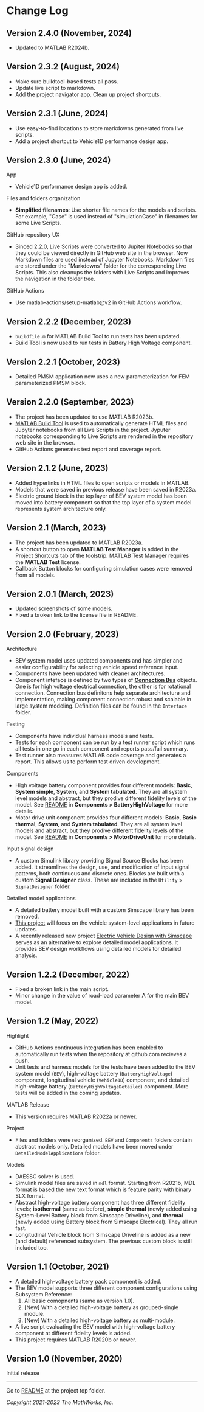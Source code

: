 # Change Log

## Version 2.4.0 (November, 2024)

- Updated to MATLAB R2024b.

## Version 2.3.2 (August, 2024)

- Make sure buildtool-based tests all pass.
- Update live script to markdown.
- Add the project navigator app. Clean up project shortcuts.

## Version 2.3.1 (June, 2024)

- Use easy-to-find locations to store markdowns generated from live scripts.
- Add a project shortcut to Vehicle1D performance design app.

## Version 2.3.0 (June, 2024)

App

- Vehicle1D performance design app is added.

Files and folders organization

- **Simplified filenames**:
  Use shorter file names for the models and scripts.
  For example, "Case" is used instead of "simulationCase"
  in filenames for some Live Scripts.

GitHub repository UX

- Sinced 2.2.0, Live Scripts were converted to Jupiter Notebooks
  so that they could be viewed directly in GitHub web site in the browser.
  Now Markdown files are used instead of Jupyter Notebooks.
  Markdown files are stored under the "Markdowns" folder
  for the corresponding Live Scripts.
  This also cleanups the folders with Live Scripts and
  improves the navigation in the folder tree.

GitHub Actions

- Use matlab-actions/setup-matlab@v2 in GitHub Actions workflow.

## Version 2.2.2 (December, 2023)

- `buildfile.m` for MATLAB Build Tool to run tests has been updated.
- Build Tool is now used to run tests in Battery High Voltage component.

## Version 2.2.1 (October, 2023)

- Detailed PMSM application now uses a new parameterization for
  FEM parameterized PMSM block.

## Version 2.2.0 (September, 2023)

- The project has been updated to use MATLAB R2023b.
- [MATLAB Build Tool][url-buildtool] is used to automatically generate
  HTML files and Jupyter notebooks from all Live Scripts in the project.
  Jyputer notebooks corresponding to Live Scripts are rendered in
  the repository web site in the browser.
- GitHub Actions generates test report and coverage report.

[url-buildtool]: https://www.mathworks.com/help/matlab/matlab_prog/overview-of-matlab-build-tool.html

## Version 2.1.2 (June, 2023)

- Added hyperlinks in HTML files to open scripts or models in MATLAB.
- Models that were saved in previous release have been saved in R2023a.
- Electric ground block in the top layer of BEV system model has been
  moved into battery component so that
  the top layer of a system model represents system architecture only.

## Version 2.1 (March, 2023)

- The project has been updated to MATLAB R2023a.
- A shortcut button to open **MATLAB Test Manager**
  is added in the Project Shortcuts tab of the toolstrip.
  MATLAB Test Manager requires the **MATLAB Test** license.
- Callback Button blocks for configuring simulation cases were removed
  from all models.

## Version 2.0.1 (March, 2023)

- Updated screenshots of some models.
- Fixed a broken link to the license file in README.

## Version 2.0 (February, 2023)

Architecture

- BEV system model uses updated components and
  has simpler and easier configurability
  for selecting vehicle speed reference input.
- Components have been updated with cleaner architectures.
- Component inteface is defined by two types
  of [**Connection Bus**][url-cbus] objects.
  One is for high voltage electrical connection,
  the other is for rotational connection.
  Connection bus definitons help separate architecture and implementation,
  making component connection robust and scalable in large system modeling.
  Definition files can be found in the `Interface` folder.

[url-cbus]: https://www.mathworks.com/help/simulink/slref/simulink.connectionbus.html

Testing

- Components have individual harness models and tests.
- Tests for each component can be run by a test runner script
  which runs all tests in one go in each component
  and reports pass/fail summary.
- Test runner also measures MATLAB code coverage
  and generates a report.
  This allows us to perform test driven development.

Components

- High voltage battery component provides
  four different models:
  **Basic**, **System simple**, **System**, and **System tabulated**.
  They are all system level models and abstract,
  but they prodive different fidelity levels of the model.
  See [README](./Components/BatteryHighVoltage/README.md) in
  **Components > BatteryHighVoltage** for more details.
- Motor drive unit component provides
  four different models:
  **Basic**, **Basic thermal**, **System**, and **System tabulated**.
  They are all system level models and abstract,
  but they prodive different fidelity levels of the model.
  See [README](./Components/MotorDriveUnit/README.md) in
  **Components > MotorDriveUnit** for more details.

Input signal design

- A custom Simulink library providing Signal Source Blocks
  has been added.
  It streamlines the design, use, and modification of
  input signal patterns, both continuous and discrete ones.
  Blocks are built with a custom **Signal Designer** class.
  These are included in the `Utility` > `SignalDesigner` folder.

Detailed model applications

- A detailed battery model built with a custom Simscape library
  has been removed.
- [This project][url-bev] will focus on the vehicle system-level applications
  in future updates.
- A recently released new project
  [Electric Vehicle Design with Simscape][url-bev-design]
  serves as an alternative to explore detailed model applications.
  It provides BEV design workflows using detailed models
  for detailed analysis.

[url-bev]: https://www.mathworks.com/matlabcentral/fileexchange/82250
[url-bev-design]: https://www.mathworks.com/matlabcentral/fileexchange/124795

## Version 1.2.2 (December, 2022)

- Fixed a broken link in the main script.
- Minor change in the value of road-load parameter A
  for the main BEV model.

## Version 1.2 (May, 2022)

Highlight

- GitHub Actions continuous integration has been enabled
  to automatically run tests
  when the repository at github.com recieves a push.
- Unit tests and harness models for the tests have been added
  to the BEV system model (`BEV`),
  high-voltage battery (`BatteryHighVoltage`) component,
  longitudinal vehicle (`Vehicle1D`) component, and
  detailed high-voltage battery (`BatteryHighVoltageDetailed`) component.
  More tests will be added in the coming updates.

MATLAB Release

- This version requires MATLAB R2022a or newer.

Project

- Files and folders were reorganized.
  `BEV` and `Components` folders contain abstract models only.
  Detailed models have been moved under `DetailedModelApplications` folder.

Models

- DAESSC solver is used.
- Simulink model files are saved in `mdl` format.
  Starting from R2021b, MDL format is based the new text format
  which is feature parity with binary SLX format.
- Abstract high-voltage battery component has
  three different fidelity levels;
  **isothermal** (same as before),
  **simple thermal** (newly added using
  System-Level Battery block from Simscape Driveline),
  and **thermal** (newly added using
  Battery block from Simscape Electrical).
  They all run fast.
- Longitudinal Vehicle block from Simscape Driveline is
  added as a new (and default) referenced subsystem.
  The previous custom block is still included too.

## Version 1.1 (October, 2021)

- A detailed high-voltage battery pack component is added.
- The BEV model supports three different component configurations
  using Subsystem Reference:
  1) All basic comopnents (same as version 1.0).
  2) [New] With a detailed high-voltage battery as grouped-single module.
  3) [New] With a detailed high-voltage battery as multi-module.
- A live script evaluating the BEV model with
  high-voltage battery component at different fidelity levels
  is added.
- This project requires MATLAB R2020b or newer.

## Version 1.0 (November, 2020)

Initial release

<hr>

Go to [README](../README.md) at the project top folder.

_Copyright 2021-2023 The MathWorks, Inc._
